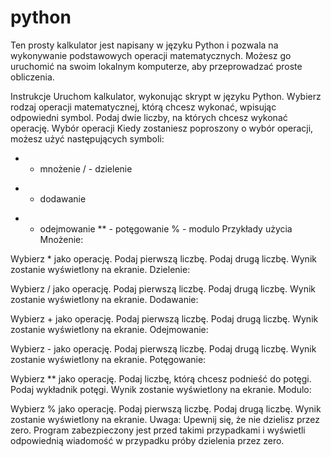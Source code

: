 # python
Ten prosty kalkulator jest napisany w języku Python i pozwala na wykonywanie podstawowych operacji matematycznych. Możesz go uruchomić na swoim lokalnym komputerze, aby przeprowadzać proste obliczenia.

Instrukcje
Uruchom kalkulator, wykonując skrypt w języku Python.
Wybierz rodzaj operacji matematycznej, którą chcesz wykonać, wpisując odpowiedni symbol.
Podaj dwie liczby, na których chcesz wykonać operację.
Wybór operacji
Kiedy zostaniesz poproszony o wybór operacji, możesz użyć następujących symboli:

* - mnożenie
/ - dzielenie
+ - dodawanie
- - odejmowanie
** - potęgowanie
% - modulo
Przykłady użycia
Mnożenie:

Wybierz * jako operację.
Podaj pierwszą liczbę.
Podaj drugą liczbę.
Wynik zostanie wyświetlony na ekranie.
Dzielenie:

Wybierz / jako operację.
Podaj pierwszą liczbę.
Podaj drugą liczbę.
Wynik zostanie wyświetlony na ekranie.
Dodawanie:

Wybierz + jako operację.
Podaj pierwszą liczbę.
Podaj drugą liczbę.
Wynik zostanie wyświetlony na ekranie.
Odejmowanie:

Wybierz - jako operację.
Podaj pierwszą liczbę.
Podaj drugą liczbę.
Wynik zostanie wyświetlony na ekranie.
Potęgowanie:

Wybierz ** jako operację.
Podaj liczbę, którą chcesz podnieść do potęgi.
Podaj wykładnik potęgi.
Wynik zostanie wyświetlony na ekranie.
Modulo:

Wybierz % jako operację.
Podaj pierwszą liczbę.
Podaj drugą liczbę.
Wynik zostanie wyświetlony na ekranie.
Uwaga: Upewnij się, że nie dzielisz przez zero. Program zabezpieczony jest przed takimi przypadkami i wyświetli odpowiednią wiadomość w przypadku próby dzielenia przez zero.
